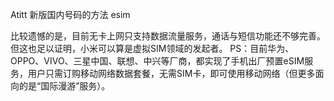 Atitt  新版国内号码的方法 esim

比较遗憾的是，目前无卡上网只支持数据流量服务，通话与短信功能还不够完善。
但这也足以证明，小米可以算是虚拟SIM领域的发起者。
PS：目前华为、OPPO、VIVO、三星中国、联想、中兴等厂商，都实现了手机出厂预置eSIM服务，用户只需订购移动网络数据套餐，无需SIM卡，即可使用移动网络（但更多面向的是“国际漫游”服务）。

